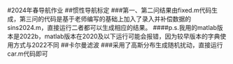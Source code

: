 #2024年春导航作业
##惯性导航标定
###第一、第二问结果由fixed.m代码生成，第三问的代码是基于老师编写的基础上加入了录入并补偿数据的sins2024.m，直接运行二者都可以生成相应的结果。
####p.s.我用的matlab版本是2022b，matlab版本在2020及以下运行可能会报错，因为较早版本的字典使用方式与2022不同
##卡尔曼滤波
###采用了高斯分布生成随机扰动，直接运行car.m代码即可